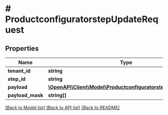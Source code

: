 # # ProductconfiguratorstepUpdateRequest

## Properties

Name | Type | Description | Notes
------------ | ------------- | ------------- | -------------
**tenant_id** | **string** |  | [optional]
**step_id** | **string** |  | [optional]
**payload** | [**\OpenAPI\Client\Model\ProductconfiguratorstepUpdatePayload**](ProductconfiguratorstepUpdatePayload.md) |  | [optional]
**payload_mask** | **string[]** |  | [optional]

[[Back to Model list]](../../README.md#models) [[Back to API list]](../../README.md#endpoints) [[Back to README]](../../README.md)
